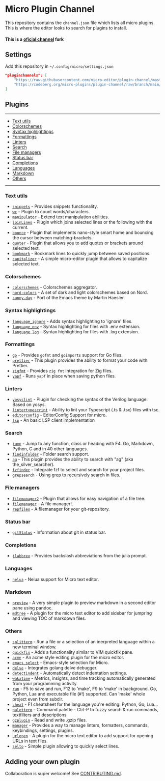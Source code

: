 # Micro Plugin Channel

This repository contains the `channel.json` file which lists all micro plugins. This is where the editor looks to search for plugins to install.

#### This is a [oficial channel](https://github.com/micro-editor/plugin-channel/) fork

## Settings

Add this repository in `~/.config/micro/settings.json`

```json
"pluginchannels": [
    "https://raw.githubusercontent.com/micro-editor/plugin-channel/master/channel.json",
    "https://codeberg.org/micro-plugins/plugin-channel/raw/branch/main/channel.json"
]
```

## Plugins

----

* [Text utils](#text-utils)
* [Colorschemes](#colorschemes)
* [Syntax highlightings](#syntax-highlightings)
* [Formattings](#formattings)
* [Linters](#linters)
* [Search](#search)
* [File managers](#file-managers)
* [Status bar](#status-bar)
* [Completions](#completions)
* [Languages](#languages)
* [Markdown](#markdown)
* [Others](#others)

----

### Text utils

* [`snippets`](https://github.com/micro-editor/updated-plugins/tree/master/micro-snippets-plugin) - Provides snippets functionality.
* [`wc`](https://github.com/adamnpeace/micro-wc-plugin) - Plugin to count words/characters.
* [`manipulator`](https://github.com/NicolaiSoeborg/manipulator-plugin) - Extend text manipulation abilities.
* [`joinLines`](https://github.com/Lisiadito/join-lines-plugin) - Plugin which joins selected lines or the following with the current.
* [`bounce`](https://github.com/deusnefum/micro-bounce) - Plugin that implements nano-style smart home and bouncing the cursor between matching-brackets.
* [`quoter`](https://github.com/deusnefum/micro-quoter) - Plugin that allows you to add quotes or brackets around selected text.
* [`bookmark`](https://github.com/haqk/micro-bookmark) - Bookmark lines to quickly jump between saved positions.
* [`capitalizer`](https://github.com/CodeGiorgino/capitalizer) - A simple micro-editor plugin that allows to capitalize selected text.

### Colorschemes

* [`colorschemes`](https://codeberg.org/micro-plugins/colorschemes) - Colorschemes aggregator.
* [`nord-colors`](https://github.com/KiranWells/micro-nord-tc-colors) - A set of dark and light colorschemes based on Nord.
* [`sunny-day`](https://github.com/dwwmmn/micro-sunny-day) - Port of the Emacs theme by Martin Haesler.

### Syntax highlightings

* [`language_ignore`](https://codeberg.org/micro-plugins/language-ignore) - Adds syntax highlighting to 'ignore' files.
* [`language_env`](https://codeberg.org/micro-plugins/language-env) - Syntax highlighting for files with .env extension.
* [`language_log`](https://codeberg.org/micro-plugins/language-log) - Syntax highlighting for files with .log extension.

### Formattings

* [`go`](https://github.com/micro-editor/go-plugin) - Provides `gofmt` and `goimports` support for Go files.
* [`prettier`](https://github.com/sebkolind/micro-prettier) - This plugin provides the ability to format your code with Prettier.
* [`zigfmt`](https://github.com/squeek502/micro-zigfmt) - Provides `zig fmt` integration for Zig files.
* [`yapf`](https://github.com/a11ce/micro-yapf) - Runs `yapf` in place when saving python files.

### Linters

* [`yosyslint`](https://github.com/MuratovAS/micro-yosyslint) - Plugin for checking the syntax of the Verilog language. Based on yosys.
* [`lintertypescript`](https://github.com/sebkolind/micro-linter-typescript) - Ability to lint your Typescript (.ts & .tsx) files with tsc.
* [`editorconfig`](https://github.com/10sr/editorconfig-micro) - EditorConfig Support for micro.
* [`lsp`](https://github.com/AndCake/micro-plugin-lsp) - An basic LSP client implementation

### Search

* [`jump`](https://github.com/terokarvinen/micro-jump) - Jump to any function, class or heading with F4. Go, Markdown, Python, C and in 40 other languages.
* [`findinfolder`](https://codeberg.org/micro-plugins/findinfolder/raw/branch/main/repo.json) - Folder search support.
* [`ag`](https://github.com/sebkolind/micro-ag) - This plugin provides the ability to search with "ag" (aka the_silver_searcher).
* [`fzfinder`](https://github.com/MuratovAS/micro-fzfinder) - Integrate fzf to select and search for your project files.
* [`grepsearch`](https://github.com/gaenseklein/grepsearch) - Using grep to recursively search in files.

### File managers

* [`filemanager2`](https://codeberg.org/micro-plugins/filemanager2) - Plugin that allows for easy navigation of a file tree.
* [`filemanager`](https://github.com/NicolaiSoeborg/filemanager-plugin) - A file manager!.
* [`repfiles`](https://github.com/gaenseklein/repfiles) - A filemanager for your git-repository.

### Status bar

* [`gitStatus`](https://codeberg.org/micro-plugins/git-status) - Information about git in status bar.

### Completions

* [`jlabbrev`](https://github.com/MasFlam/jlabbrev) - Provides backslash abbreviations from the julia prompt.

### Languages

* [`nelua`](https://github.com/leapofazzam123/micro-nelua-plugin) - Nelua support for Micro text editor.

### Markdown

* [`preview`](https://github.com/weebi/micro-preview) - A very simple plugin to preview markdown in a second editor pane using pandoc.
* [`mdtree`](https://notabug.org/dustdfg/micro-mdtree) - A plugin for the micro text editor to add sidebar for jumpring and viewing TOC of markdown files.

### Others

* [`splitterm`](https://github.com/lukhof/splitterm) - Run a file or a selection of an inerpreted language within a new terminal window.
* [`quickfix`](https://github.com/serge-v/micro-quickfix) - Adds a functionality similar to VIM quickfix pane.
* [`acme`](https://github.com/xxuejie/micro-acme) - An acme style editing plugin for the micro editor.
* [`emacs_select`](https://github.com/kesslern/micro-emacs-select) - Emacs-style selection for Micro.
* [`delve`](https://github.com/serge-v/micro-delve) - Integrates golang delve debugger.
* [`detectindent`](https://github.com/dmaluka/micro-detectindent) - Automatically detect indentation settings.
* [`wakatime`](https://github.com/wakatime/micro-wakatime) - Metrics, insights, and time tracking automatically generated from your programming activity.
* [`run`](https://github.com/terokarvinen/micro-run) - F5 to save and run, F12 to 'make', F9 to 'make' in background. Go, Python, Lua and executable file (#!) supported. Can 'make' whole project even from subdir.
* [`cheat`](https://github.com/terokarvinen/micro-cheat) - F1 cheatsheet for the language you're editing: Python, Go, Lua...
* [`palettero`](https://github.com/terokarvinen/palettero) - Command palette - Ctrl-P to fuzzy search & run commands, textfilters and descriptions
* [`gzplugin`](https://github.com/dzmanto/gzplugin4micro) - Read and write .gzip files.
* [`manager`](https://codeberg.org/micro-plugins/manager) - Provides a way to manage linters, formatters, commands, keybindings, settings, plugins.
* [`urlopen`](https://github.com/pjg11/micro-urlopen) - A plugin for the micro text editor to add support for opening URLs in text files.
* [`selto`](https://github.com/PawelMTRK/micro-selto-plugin) - Simple plugin allowing to quickly select lines.

## Adding your own plugin

Collaboration is super welcome! See [CONTRIBUTING.md](https://codeberg.org/micro-plugins/plugin-channel/src/branch/main/CONTRIBUTING.md).
